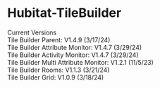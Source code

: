 # Hubitat-TileBuilder
Current Versions<br>
Tile Builder Parent: V1.4.9 (3/17/24)<br>
Tile Builder Attribute Monitor: V1.4.7 (3/29/24)<br>
Tile Builder Activity Monitor: V1.4.7 (3/29/24)<br>
Tile Builder Multi Attribute Monitor: V1.2.1 (11/5/23)<br>
Tile Builder Rooms: V1.1.3 (3/21/24)<br> 
Tile Builder Grid: V1.0.9 (3/18/24)<br> 
